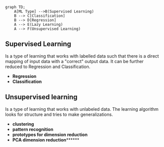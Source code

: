   

```mermaid
graph TD;
    A[ML Type] -->B(Supervised Learning)
    B --> C[Classification]
    B --> D[Regression]
    A --> E(Lazy Learning)
    A --> F(Unsupervised Learning)

```
## Supervised Learning
Is a type of learning that works with labelled data such that there is a direct mapping of input data with a "correct" output data. It can be further reduced to Regression and Classification. 
- **Regression**
- **Classification**
## Unsupervised learning
Is a type of learning that works with unlabeled data. The learning algorithm looks for structure and tries to make generalizations. 
- **clustering**
- **pattern recognition**
- **prototypes for dimension reduction**
- **PCA dimension reduction********

